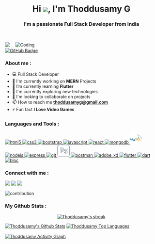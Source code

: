 <h1 align="center">Hi <img src="https://raw.githubusercontent.com/MartinHeinz/MartinHeinz/master/wave.gif" width="30px">, I'm Thoddusamy G</h1>
<h3 align="center">I'm a passionate Full Stack Developer from India</h3>
<br>
<br>
<img align="right" alt="Coding" width="470" height="auto" src="https://i0.wp.com/www.zealsparrow.com/wp-content/uploads/2022/03/output-onlinegiftools.gif">
<!-- <img align="right" alt="Coding" width="470" height="auto" src="https://miro.medium.com/max/1400/1*gaaL4OWq2-ek1xu0tL7zHQ.gif"> -->
<!-- <img align="right" alt="Coding" width="470" height="auto" src="https://raw.githubusercontent.com/Shuvo1260/shuvo1260/main/images/coding-boy.gif"> -->
<a href="https://github.com/thoddusamy/github-profile-views-counter">
    <img src="https://komarev.com/ghpvc/?username=thoddusamy">
</a>
<a href="https://github.com/thoddusamy?tab=followers"><img src="https://img.shields.io/github/followers/thoddusamy?label=Followers&style=social" alt="GitHub Badge"></a>

<h3 align="left">About me :</h3>

- 💻 Full Stack Developer
- 🔭 I'm currently working on **MERN** Projects
- 🌱 I’m currently learning **Flutter**
- 🧐 I'm currently exploring new technologies
- 👯 I'm looking to collaborate on projects
- 📫 How to reach me **thoddusamyg@gmail.com**
- ⚡ Fun fact **I Love Video Games**


<h3 align="left">Languages and Tools :</h3>
<!-- HTML LOGO -->
<a href="https://developer.mozilla.org/en-US/docs/Web/HTML" target="_blank" rel="noreferrer" title="HTML5"> <img src="https://img.icons8.com/color/344/html-5--v1.png" alt="html5" width="40" height="40"/> </a>
<!-- CSS LOGO -->
<a href="https://developer.mozilla.org/en-US/docs/Web/CSS" target="_blank" rel="noreferrer" title="CSS3"> <img src="https://img.icons8.com/color/344/css3.png" alt="css3" width="40" height="40"/> </a>
<!-- BOOTSTRAP LOGO -->
<a href="https://getbootstrap.com" target="_blank" rel="noreferrer" title="BOOTSTRAP"> <img src="https://img.icons8.com/color/344/bootstrap.png" alt="bootstrap" width="40" height="40"/> </a>
<!-- JS LOGO -->
<a href="https://developer.mozilla.org/en-US/docs/Web/JavaScript" target="_blank" rel="noreferrer" title="JAVASCRIPT"> <img src="https://img.icons8.com/color/344/javascript--v1.png" alt="javascript" width="40" height="40"/> </a>
<!-- REACT LOGO -->
<a href="https://reactjs.org/" target="_blank" rel="noreferrer" title="REACT"> <img src="https://img.icons8.com/plasticine/344/react.png" alt="react" width="40" height="40"/> </a>
<!-- AWS LOGO -->
<!-- <a href="https://aws.amazon.com" target="_blank" rel="noreferrer" title="AWS"> <img src="https://img.icons8.com/color/344/amazon-web-services.png" alt="aws" width="40" height="40"/> </a> -->
<!-- MONGODB LOGO -->
<a href="https://www.mongodb.com/" target="_blank" rel="noreferrer" title="MONGODB"> <img src="https://img.icons8.com/color/344/mongodb.png" alt="mongodb" width="40" height="40"/> </a>
<!-- MYSQL LOGO -->
<a href="https://www.mysql.com/" target="_blank" rel="noreferrer" title="MYSQL"> <img src="https://raw.githubusercontent.com/devicons/devicon/master/icons/mysql/mysql-original-wordmark.svg" alt="mysql" width="40" height="40"/> </a>
<!-- NODE_JS LOGO -->
<a href="https://nodejs.org" target="_blank" rel="noreferrer" title="NODE_JS"> <img src="https://img.icons8.com/fluency/344/node-js.png" alt="nodejs" width="40" height="40"/> </a>
<!-- EXPRESS_JS LOGO -->
<a href="https://expressjs.com" target="_blank" rel="noreferrer" title="EXPRESS_JS"> <img src="https://cdn.icon-icons.com/icons2/2699/PNG/512/expressjs_logo_icon_169185.png" alt="express" width="40" height="40"/> </a>
<!-- GIT LOGO -->
<a href="https://git-scm.com" target="_blank" rel="noreferrer" title="GIT"> <img src="https://img.icons8.com/color/344/git.png" alt="git" width="40" height="40"/> </a>
<!-- PHOTOSHOP LOGO -->
<a href="https://www.photoshop.com/en" target="_blank" rel="noreferrer" title="PHOTOSHOP"> <img src="https://raw.githubusercontent.com/devicons/devicon/master/icons/photoshop/photoshop-line.svg" alt="photoshop" width="40" height="40"/>
<!-- POSTMAN LOGO -->
<a href="https://www.postman.com/" target="_blank" rel="noreferrer" title="POSTMAN"> <img src="https://img.icons8.com/external-tal-revivo-color-tal-revivo/344/external-postman-is-the-only-complete-api-development-environment-logo-color-tal-revivo.png" alt="postman" width="40" height="40"/> </a>
<!-- XD LOGO -->
<a href="https://www.adobe.com/products/xd.html" target="_blank" rel="noreferrer" title="ADOBE_XD"> <img src="https://img.icons8.com/color/344/adobe-xd--v1.png" alt="adobe_xd" width="40" height="40"/> </a>
<!-- FLUTTER LOGO -->
<a href="https://flutter.dev/" target="_blank" rel="noreferrer" title="FLUTTER"> <img src="https://storage.googleapis.com/cms-storage-bucket/4fd5520fe28ebf839174.svg" alt="flutter" width="35" height="35"/> </a>
<!-- DART LOGO -->
<a href="https://dart.dev/" target="_blank" rel="noreferrer" title="DART"> <img src="https://upload.wikimedia.org/wikipedia/commons/thumb/7/7e/Dart-logo.png/768px-Dart-logo.png" alt="dart" width="35" height="35"/> </a>
<!-- BLOC LOGO -->
<a href="https://bloclibrary.dev/" target="_blank" rel="noreferrer" title="BLOC"> <img src="https://bloclibrary.dev/_astro/bloc.DJLDGT9c_1KXLNj.svg" alt="bloc" width="55" height="55"/> </a>

<h3 align="left">Connect with me :</h3>
<p align="left">
<a href = "https://twitter.com/ArunThoddusamy?t=VGF3rnWkh1VprDAda86fzA&s=08"><img src="https://img.icons8.com/fluent/48/000000/twitter.png"/></a>
<a href = "https://www.linkedin.com/in/thoddusamy-g-449b26180"><img src="https://img.icons8.com/fluent/48/000000/linkedin.png"/></a>
<a href = "https://www.instagram.com/_._arun_depp_._?r=nametag"><img src="https://img.icons8.com/fluent/48/000000/instagram-new.png"/></a>
</p>
<img alt="contribution" src="https://raw.githubusercontent.com/ragavkumarv/ragavkumarv/aacd16770065d3e74ca60fa2b021fbbf6337bf19/github-contribution-grid-snake.svg" />

<h3 align="left">My Github Stats :</h3>

<p  align="center">
    <a href="https://github.com/thoddusamy/github-readme-streak-stats">
        <img title="🔥 Get streak stats for your profile at git.io/streak-stats" alt="Thoddusamy's streak" src="https://github-readme-streak-stats.herokuapp.com/?user=thoddusamy&theme=black-ice&hide_border=true&stroke=0000&background=060A0CD0"/>
    </a>
</p>
    <a href="https://github.com/thoddusamy/github-readme-stats"><img alt="Thoddusamy's Github Stats" src="https://github-readme-stats.vercel.app/api?username=thoddusamy&show_icons=true&count_private=true&theme=react&hide_border=true&bg_color=0D1117" /></a>
  <a href="https://github.com/thoddusamy/github-readme-stats"><img alt="Thoddusamy Top Languages" src="https://github-readme-stats.vercel.app/api/top-langs/?username=thoddusamy&langs_count=8&count_private=true&layout=compact&theme=react&hide_border=true&bg_color=0D1117" /></a>
  <br>
  <br>
  <a href="https://github.com/thoddusamy/github-readme-activity-graph"><img alt="Thoddusamy Activity Graph" src="https://activity-graph.herokuapp.com/graph?username=thoddusamy&bg_color=0D1117&color=5BCDEC&line=5BCDEC&point=FFFFFF&hide_border=true" /></a>
